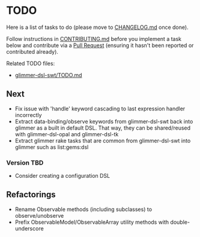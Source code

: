 # TODO

Here is a list of tasks to do (please move to [CHANGELOG.md](CHANGELOG.md) once done). 

Follow instructions in [CONTRIBUTING.md](CONTRIBUTING.md) before you implement a task below and contribute via a [Pull Request](https://github.com/AndyObtiva/glimmer/pulls) (ensuring it hasn't been reported or contributed already).

Related TODO files:
- [glimmer-dsl-swt/TODO.md](https://github.com/AndyObtiva/glimmer-dsl-swt/blob/master/TODO.md)

## Next

- Fix issue with 'handle' keyword cascading to last expression handler incorrectly
- Extract data-binding/observe keywords from glimmer-dsl-swt back into glimmer as a built in default DSL. That way, they can be shared/reused with glimmer-dsl-opal and glimmer-dsl-tk
- Extract glimmer rake tasks that are common from glimmer-dsl-swt into glimmer such as list:gems:dsl

### Version TBD

- Consider creating a configuration DSL

## Refactorings

- Rename Observable methods (including subclasses) to observe/unobserve
- Prefix ObservableModel/ObservableArray utility methods with double-underscore
